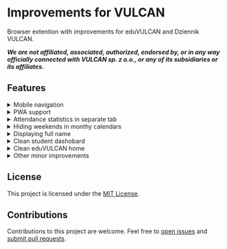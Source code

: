 # Improvements for VULCAN

Browser extention with improvements for eduVULCAN and Dziennik VULCAN.

**_We are not affiliated, associated, authorized, endorsed by, or in any way officially connected with VULCAN sp. z o.o., or any of its subsidiaries or its affiliates._**

## Features

<details>
    <summary>Mobile navigation</summary>

| Before:                                                         | After:                                                         |
| --------------------------------------------------------------- | -------------------------------------------------------------- |
| <img src="./readme-assets/mobileNavBefore.png" width="300px" /> | <img src="./readme-assets/mobileNavAfter.png" width="300px" /> |

</details>
<details>
    <summary>PWA support</summary>
    <img src="./readme-assets/pwa.png" width="300px" />
</details>

<details>
    <summary>Attendance statistics in separate tab</summary>

| Before:                                                      | After:                                                      |
| ------------------------------------------------------------ | ----------------------------------------------------------- |
| <img src="./readme-assets/attendanceBefore.png" width="300px" /> | <img src="./readme-assets/attendanceAfter.png" width="300px" /> |
</details>
<details>
    <summary>Hiding weekends in monthy calendars</summary>
    
| Before:                                                      | After:                                                      |
| ------------------------------------------------------------ | ----------------------------------------------------------- |
| <img src="./readme-assets/hideWeekendsBefore.png" width="300px" /> | <img src="./readme-assets/hideWeekendsAfter.png" width="300px" /> |
</details>
<details>
    <summary>Displaying full name</summary>

| Before:                                                         | After:                                                         |
| --------------------------------------------------------------- | -------------------------------------------------------------- |
| <img src="./readme-assets/fnameBefore.png" width="300px" /> | <img src="./readme-assets/fnameAfter.png" width="300px" /> |
</details>
<details>
    <summary>Clean student dashobard</summary>

Before:

<img src="./readme-assets/whiteboardBefore.png" width="800px" />

After:

<img src="./readme-assets/whiteboardAfter.png" width="800px" />
</details>

<details>
    <summary>Clean eduVULCAN home</summary>

| Before:                                                      | After:                                                      |
| ------------------------------------------------------------ | ----------------------------------------------------------- |
| <img src="./readme-assets/evHomeBefore.png" width="300px" /> | <img src="./readme-assets/evHomeAfter.png" width="300px" /> |

</details>

<details>
    <summary>Other minor improvements</summary>
    
- Hiding WCAG controls
- Aligning detailed grades button
- Redirecting to board
- Auto redirecting to eduVULCAN login page
</details>

## License

This project is licensed under the [MIT License](./LICENSE).

## Contributions

Contributions to this project are welcome. Feel free to [open issues](https://github.com/banocean/ifv/issues) and [submit pull requests](https://github.com/banocean/ifv/pulls).
